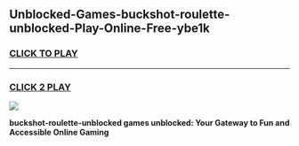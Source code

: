 
## Unblocked-Games-buckshot-roulette-unblocked-Play-Online-Free-ybe1k
<h3>
<a href="https://premium76.site?title=buckshot-roulette-unblocked&ref=26A">CLICK TO PLAY</a></h3>
<hr>

<h3>
<a href="https://premium76.site?title=buckshot-roulette-unblocked&ref=26A">CLICK 2 PLAY</a>
  
</h3>

<a href="https://premium76.site?title=buckshot-roulette-unblocked&ref=26A"><img src="https://clearcache.store/games.png"></a>


**buckshot-roulette-unblocked games unblocked: Your Gateway to Fun and Accessible Online Gaming**
